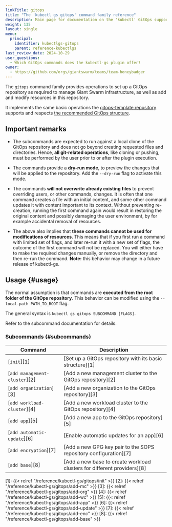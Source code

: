 ```yaml
---
linkTitle: gitops
title: "The 'kubectl gs gitops' command family reference"
description: Main page for documentation on the 'kubectl' GitOps support, with an overview of all commands.
weight: 135
layout: single
menu:
  principal:
    identifier: kubectlgs-gitops
    parent: reference-kubectlgs
last_review_date: 2024-10-29
user_questions:
  - Which GitOps commands does the kubectl-gs plugin offer?
owner:
  - https://github.com/orgs/giantswarm/teams/team-honeybadger
---
```


The `gitops` command family provides operations to set up a GitOps repository as required to manage Giant Swarm infrastructure, as well as add and modify resources in this repository.

It implements the same basic operations the [gitops-template repository](https://github.com/giantswarm/gitops-template#using-this-repository) supports and respects [the recommended GitOps structure](https://github.com/giantswarm/gitops-template/blob/main/docs/repo_structure.md).

## Important remarks

- The subcommands are expected to run against a local clone of the GitOps repository and does not go beyond creating
requested files and directories. Hence, **all git-related operations**, like cloning or pushing, must be performed by
the user prior to or after the plugin execution.

- The commands provide a **dry-run mode**, to preview the changes that will be applied to the
repository. Add the `--dry-run` flag to activate this mode.

- The commands **will not overwrite already existing files** to prevent overriding users, or other commands, changes.
It is often that one command creates a file with an initial content, and some other command updates it with content important
to its context. Without preventing re-creation, running the first command again would result in restoring the original content
and possibly damaging the user environment, by for example accidental removal of resources.

- The above also implies that **these commands cannot be used for modifications of resources**. This means that if you first run a command with limited set of flags,
and later re-run it with a new set of flags, the outcome of the first command will not be replaced. You will either have to make
the required changes manually, or remove the directory and then re-run the command. **Note:** this behavior may change in a future release of kubectl-gs.

## Usage {#usage}

The normal assumption is that commands are **executed from the root folder of the GitOps repository**.
This behavior can be modified using the `--local-path PATH_TO_ROOT` flag.

The general syntax is `kubectl gs gitops SUBCOMMAND [FLAGS]`.

Refer to the subcommand documentation for details.

### Subcommands {#subcommands}

| Command                       | Description                                                             |
| ----------------------------- | ----------------------------------------------------------------------- |
| [`init`][1]                   | [Set up a GitOps repository with its basic structure][1]                |
| [`add management-cluster`][2] | [Add a new management cluster to the GitOps repository][2]              |
| [`add organization`][3]       | [Add a new organization to the GitOps repository][3]                    |
| [`add workload-cluster`][4]   | [Add a new workload cluster to the GitOps repository][4]                |
| [`add app`][5]                | [Add a new app to the GitOps repository][5]                             |
| [`add automatic-update`][6]   | [Enable automatic updates for an app][6]                                |
| [`add encryption`][7]         | [Add a new GPG key pair to the SOPS repository configuration][7]        |
| [`add base`][8]               | [Add a new base to create workload clusters for different providers][8] |

[1]: {{< relref "/reference/kubectl-gs/gitops/init" >}}
[2]: {{< relref "/reference/kubectl-gs/gitops/add-mc" >}}
[3]: {{< relref "/reference/kubectl-gs/gitops/add-org" >}}
[4]: {{< relref "/reference/kubectl-gs/gitops/add-wc" >}}
[5]: {{< relref "/reference/kubectl-gs/gitops/add-app" >}}
[6]: {{< relref "/reference/kubectl-gs/gitops/add-update" >}}
[7]: {{< relref "/reference/kubectl-gs/gitops/add-enc" >}}
[8]: {{< relref "/reference/kubectl-gs/gitops/add-base" >}}
